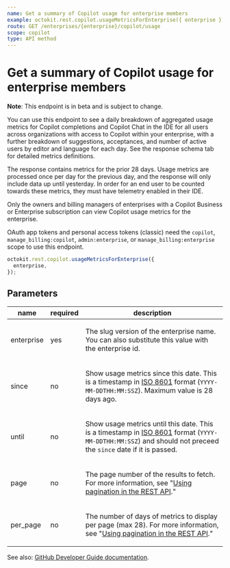 ```yaml
---
name: Get a summary of Copilot usage for enterprise members
example: octokit.rest.copilot.usageMetricsForEnterprise({ enterprise })
route: GET /enterprises/{enterprise}/copilot/usage
scope: copilot
type: API method
---
```


# Get a summary of Copilot usage for enterprise members

**Note**: This endpoint is in beta and is subject to change.

You can use this endpoint to see a daily breakdown of aggregated usage metrics for Copilot completions and Copilot Chat in the IDE
for all users across organizations with access to Copilot within your enterprise, with a further breakdown of suggestions, acceptances,
and number of active users by editor and language for each day. See the response schema tab for detailed metrics definitions.

The response contains metrics for the prior 28 days. Usage metrics are processed once per day for the previous day,
and the response will only include data up until yesterday. In order for an end user to be counted towards these metrics,
they must have telemetry enabled in their IDE.

Only the owners and billing managers of enterprises with a Copilot Business or Enterprise subscription can view Copilot usage
metrics for the enterprise.

OAuth app tokens and personal access tokens (classic) need the `copilot`, `manage_billing:copilot`, `admin:enterprise`, or `manage_billing:enterprise` scope to use this endpoint.

```js
octokit.rest.copilot.usageMetricsForEnterprise({
  enterprise,
});
```

## Parameters

<table>
  <thead>
    <tr>
      <th>name</th>
      <th>required</th>
      <th>description</th>
    </tr>
  </thead>
  <tbody>
    <tr><td>enterprise</td><td>yes</td><td>

The slug version of the enterprise name. You can also substitute this value with the enterprise id.

</td></tr>
<tr><td>since</td><td>no</td><td>

Show usage metrics since this date. This is a timestamp in [ISO 8601](https://en.wikipedia.org/wiki/ISO_8601) format (`YYYY-MM-DDTHH:MM:SSZ`). Maximum value is 28 days ago.

</td></tr>
<tr><td>until</td><td>no</td><td>

Show usage metrics until this date. This is a timestamp in [ISO 8601](https://en.wikipedia.org/wiki/ISO_8601) format (`YYYY-MM-DDTHH:MM:SSZ`) and should not preceed the `since` date if it is passed.

</td></tr>
<tr><td>page</td><td>no</td><td>

The page number of the results to fetch. For more information, see "[Using pagination in the REST API](https://docs.github.com/rest/using-the-rest-api/using-pagination-in-the-rest-api)."

</td></tr>
<tr><td>per_page</td><td>no</td><td>

The number of days of metrics to display per page (max 28). For more information, see "[Using pagination in the REST API](https://docs.github.com/rest/using-the-rest-api/using-pagination-in-the-rest-api)."

</td></tr>
  </tbody>
</table>

See also: [GitHub Developer Guide documentation](https://docs.github.com/rest/copilot/copilot-usage#get-a-summary-of-copilot-usage-for-enterprise-members).
